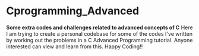 # Cprogramming_Advanced
**Some extra codes and challenges related to advanced concepts of C**
Here I am trying to create a personal codebase for some of the codes I've written by working out the problems in a C Advanced Programming tutorial.
Anyone interested can view and learn from this.
Happy Coding!!
